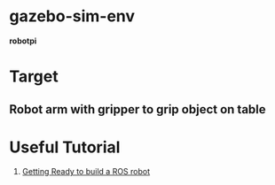 # gazebo-sim-env
**robotpi**

# Target

## Robot arm with gripper to grip object on table


# Useful Tutorial

1. [Getting Ready to build a ROS robot](https://articulatedrobotics.xyz/category/getting-ready-to-build-a-ros-robot)
